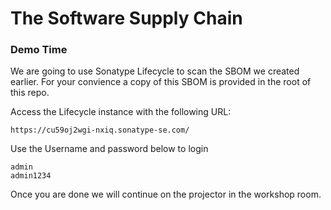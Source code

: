 # The Software Supply Chain 

### Demo Time

We are going to use Sonatype Lifecycle to scan the SBOM we created earlier. For your convience a copy of this SBOM is provided in the root of this repo.

Access the Lifecycle instance with the following URL:
```
https://cu59oj2wgi-nxiq.sonatype-se.com/
```

Use the Username and password below to login
```
admin
admin1234
```
Once you are done we will continue on the projector in the workshop room.

